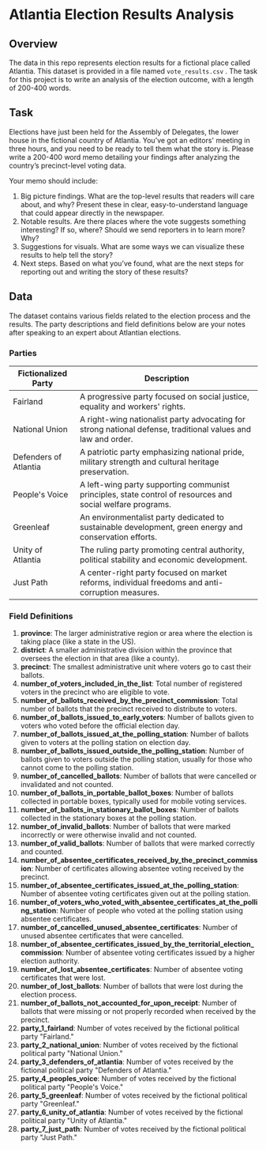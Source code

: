 # Atlantia Election Results Analysis

## Overview

The data in this repo represents election results for a fictional place called Atlantia. This dataset is provided in a file named `vote_results.csv` . The task for this project is to write an analysis of the election outcome, with a length of 200-400 words.

## Task

Elections have just been held for the Assembly of Delegates, the lower house in the fictional country of Atlantia. You’ve got an editors' meeting in three hours, and you need to be ready to tell them what the story is. Please write a 200-400 word memo detailing your findings after analyzing the country’s precinct-level voting data.

Your memo should include:
01. Big picture findings. What are the top-level results that readers will care about, and why? Present these in clear, easy-to-understand language that could appear directly in the newspaper.
02. Notable results. Are there places where the vote suggests something interesting? If so, where? Should we send reporters in to learn more? Why?
03. Suggestions for visuals. What are some ways we can visualize these results to help tell the story?
04. Next steps. Based on what you’ve found, what are the next steps for reporting out and writing the story of these results?

## Data

The dataset contains various fields related to the election process and the results. The party descriptions and field definitions below are your notes after speaking to an expert about Atlantian elections.

### Parties

| **Fictionalized Party**       | **Description**                                                                                      |
|-------------------------------|------------------------------------------------------------------------------------------------------|
| Fairland                      | A progressive party focused on social justice, equality and workers' rights.                        |
| National Union                | A right-wing nationalist party advocating for strong national defense, traditional values and law and order. |
| Defenders of Atlantia         | A patriotic party emphasizing national pride, military strength and cultural heritage preservation. |
| People's Voice                | A left-wing party supporting communist principles, state control of resources and social welfare programs. |
| Greenleaf                     | An environmentalist party dedicated to sustainable development, green energy and conservation efforts. |
| Unity of Atlantia             | The ruling party promoting central authority, political stability and economic development.        |
| Just Path                     | A center-right party focused on market reforms, individual freedoms and anti-corruption measures.   |

### Field Definitions

01.  **province**: The larger administrative region or area where the election is taking place (like a state in the US).
02.   **district**: A smaller administrative division within the province that oversees the election in that area (like a county).
03.    **precinct**: The smallest administrative unit where voters go to cast their ballots.
04.    **number_of_voters_included_in_the_list**: Total number of registered voters in the precinct who are eligible to vote.
05.    **number_of_ballots_received_by_the_precinct_commission**: Total number of ballots that the precinct received to distribute to voters.
06.    **number_of_ballots_issued_to_early_voters**: Number of ballots given to voters who voted before the official election day.
07.    **number_of_ballots_issued_at_the_polling_station**: Number of ballots given to voters at the polling station on election day.
08.    **number_of_ballots_issued_outside_the_polling_station**: Number of ballots given to voters outside the polling station, usually for those who cannot come to the polling station.
09.    **number_of_cancelled_ballots**: Number of ballots that were cancelled or invalidated and not counted.
10. **number_of_ballots_in_portable_ballot_boxes**: Number of ballots collected in portable boxes, typically used for mobile voting services.
11. **number_of_ballots_in_stationary_ballot_boxes**: Number of ballots collected in the stationary boxes at the polling station.
12. **number_of_invalid_ballots**: Number of ballots that were marked incorrectly or were otherwise invalid and not counted.
13. **number_of_valid_ballots**: Number of ballots that were marked correctly and counted.
14. **number_of_absentee_certificates_received_by_the_precinct_commission**: Number of certificates allowing absentee voting received by the precinct.
15. **number_of_absentee_certificates_issued_at_the_polling_station**: Number of absentee voting certificates given out at the polling station.
16. **number_of_voters_who_voted_with_absentee_certificates_at_the_polling_station**: Number of people who voted at the polling station using absentee certificates.
17. **number_of_cancelled_unused_absentee_certificates**: Number of unused absentee certificates that were cancelled.
18. **number_of_absentee_certificates_issued_by_the_territorial_election_commission**: Number of absentee voting certificates issued by a higher election authority.
19. **number_of_lost_absentee_certificates**: Number of absentee voting certificates that were lost.
20. **number_of_lost_ballots**: Number of ballots that were lost during the election process.
21. **number_of_ballots_not_accounted_for_upon_receipt**: Number of ballots that were missing or not properly recorded when received by the precinct.
22. **party_1_fairland**: Number of votes received by the fictional political party "Fairland."
23. **party_2_national_union**: Number of votes received by the fictional political party "National Union."
24. **party_3_defenders_of_atlantia**: Number of votes received by the fictional political party "Defenders of Atlantia."
25. **party_4_peoples_voice**: Number of votes received by the fictional political party "People's Voice."
26. **party_5_greenleaf**: Number of votes received by the fictional political party "Greenleaf."
27. **party_6_unity_of_atlantia**: Number of votes received by the fictional political party "Unity of Atlantia."
28. **party_7_just_path**: Number of votes received by the fictional political party "Just Path."
